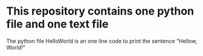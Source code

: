 # This repository contains one python file and one text file
The python file HelloWorld is an one line code to print the sentence "Hellow, World!"
